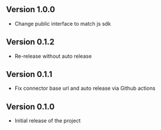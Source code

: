 ## Version 1.0.0

- Change public interface to match js sdk

## Version 0.1.2

- Re-release without auto release

## Version 0.1.1

- Fix connector base url and auto release via Github actions

## Version 0.1.0

- Initial release of the project
